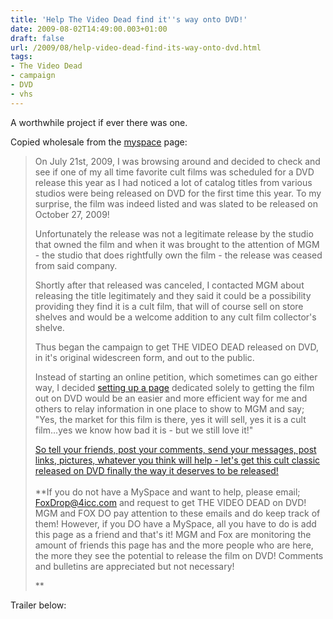 ```yaml
---
title: 'Help The Video Dead find it''s way onto DVD!'
date: 2009-08-02T14:49:00.003+01:00
draft: false
url: /2009/08/help-video-dead-find-its-way-onto-dvd.html
tags: 
- The Video Dead
- campaign
- DVD
- vhs
---
```


A worthwhile project if ever there was one.  
  
Copied wholesale from the [myspace](http://www.myspace.com/thevideodeadondvd) page:  

> On July 21st, 2009, I was browsing around and decided to check and see if one of my all time favorite cult films was scheduled for a DVD release this year as I had noticed a lot of catalog titles from various studios were being released on DVD for the first time this year. To my surprise, the film was indeed listed and was slated to be released on October 27, 2009!  
>   
> Unfortunately the release was not a legitimate release by the studio that owned the film and when it was brought to the attention of MGM - the studio that does rightfully own the film - the release was ceased from said company.  
>   
> Shortly after that released was canceled, I contacted MGM about releasing the title legitimately and they said it could be a possibility providing they find it is a cult film, that will of course sell on store shelves and would be a welcome addition to any cult film collector's shelve.  
>   
> Thus began the campaign to get THE VIDEO DEAD released on DVD, in it's original widescreen form, and out to the public.  
>   
> Instead of starting an online petition, which sometimes can go either way, I decided [setting up a page](http://www.myspace.com/thevideodeadondvd) dedicated solely to getting the film out on DVD would be an easier and more efficient way for me and others to relay information in one place to show to MGM and say; "Yes, the market for this film is there, yes it will sell, yes it is a cult film...yes we know how bad it is - but we still love it!"  
>   
> [So tell your friends, post your comments, send your messages, post links, pictures, whatever you think will help - let's get this cult classic released on DVD finally the way it deserves to be released!  
> ](http://www.myspace.com/thevideodeadondvd)  
> **If you do not have a MySpace and want to help, please email; FoxDrop@4icc.com and request to get THE VIDEO DEAD on DVD! MGM and FOX DO pay attention to these emails and do keep track of them! However, if you DO have a MySpace, all you have to do is add this page as a friend and that's it! MGM and Fox are monitoring the amount of friends this page has and the more people who are here, the more they see the potential to release the film on DVD! Comments and bulletins are appreciated but not necessary!  
>   
> **

  
  
Trailer below: